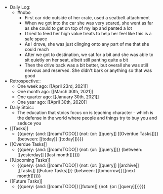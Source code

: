 - Daily Log:
    - #nobo
        - First car ride outside of her crate, used a seatbelt attachment
        - When we got into the car she was very scared, she went as far as she could to get on top of my lap and panted a lot
        - I tried to feed her high value treats to help her feel like this is a safe space
        - As I drove, she was just clinging onto any part of me that she could reach
        - After we got to destination, we sat for a bit and she was able to sit quietly on her seat, albeit still panting quite a bit
        - Then the drive back was a bit better, but overall she was still nervous and reserved. She didn't bark or anything so that was good
- Retrospective::
    - One week ago: [[April 23rd, 2021]]
    - One month ago: [[March 30th, 2021]]
    - One quarter ago: [[January 30th, 2021]]
    - One year ago: [[April 30th, 2020]]
- Daily Stoic::
    - The education that stoics focus on is teaching character - which is the defense in the world where people and things try to buy you and seduce you
- [[Tasks]]
    - {{query: {and: [[roam/TODO]] {not: {or: [[query]] [[Overdue Tasks]]}} {between: [[today]] [[today]]}}}}
- [[Overdue Tasks]]
    - {{query: {and: [[roam/TODO]] {not: {or: [[query]]}} {between: [[yesterday]] [[last month]]}}}}
- [[Upcoming Tasks]]
    - {{query: {and: [[roam/TODO]] {not: {or: [[query]] [[archive]] [[Tasks]] [[Future Tasks]]}} {between: [[tomorrow]] [[next month]]}}}}
- [[Future Tasks]]
    - {{query: {and: [[roam/TODO]] [[future]] {not: {or: [[query]]}}}}}
